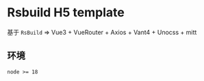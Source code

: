 # Rsbuild H5 template

基于 `RsBuild` => Vue3 + VueRouter + Axios + Vant4 + Unocss + mitt

## 环境

```text
node >= 18
```
